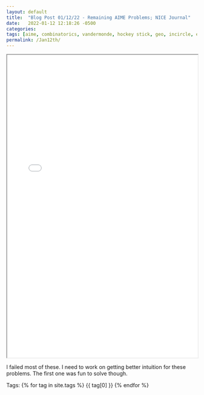 ```yaml
---
layout: default
title:  "Blog Post 01/12/22 - Remaining AIME Problems; NICE Journal"
date:   2022-01-12 12:18:26 -0500
categories: 
tags: [aime, combinatorics, vandermonde, hockey stick, geo, incircle, expected value]
permalink: /Jan12th/
---
```

  <iframe src="/assets\img\Math_Diary_01_12_22.pdf" width="100%" height="800px">
  </iframe>

I failed most of these. I need to work on getting better intuition for these problems.
The first one was fun to solve though. 

<p>
Tags:
{% for tag in site.tags %}
  {{ tag[0] }}
{% endfor %}
</p>
 
